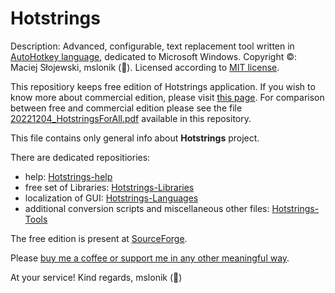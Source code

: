 # Hotstrings

Description: Advanced, configurable, text replacement tool written in [AutoHotkey language](https://www.autohotkey.com/), dedicated to Microsoft Windows. 
Copyright ©: Maciej Słojewski, mslonik (🐘).
Licensed according to [MIT license](https://github.com/mslonik/Hotstrings/blob/master/LICENSE_MIT).

This repositiory keeps free edition of Hotstrings application. If you wish to know more about commercial edition, please visit [this page](https://hotstrings.technology/).
For comparison between free and commercial edition please see the file [20221204_HotstringsForAll.pdf](https://github.com/mslonik/Hotstrings/blob/master/20221204_HotstringsForAll.pdf) available in this repository.

This file contains only general info about **Hotstrings** project.

There are dedicated repositiories:

- help: [Hotstrings-help](https://github.com/mslonik/Hotstrings-Help)
- free set of Libraries: [Hotstrings-Libraries](https://github.com/mslonik/Hotstrings-Libraries)
- localization of GUI: [Hotstrings-Languages](https://github.com/mslonik/Hotstrings-Languages)
- additional conversion scripts and miscellaneous other files: [Hotstrings-Tools](https://github.com/mslonik/Hotstrings-Tools)

The free edition is present at [SourceForge](https://sourceforge.net/projects/hotstrings/).

Please [buy me a coffee or support me in any other meaningful way](https://www.patreon.com/user?u=18185391).

At your service! Kind regards, mslonik (🐘)
